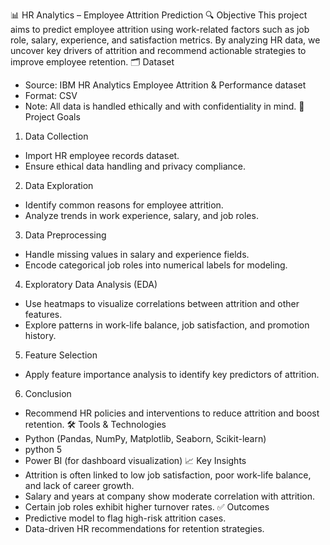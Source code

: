 

📊 HR Analytics – Employee Attrition Prediction
🔍 Objective
This project aims to predict employee attrition using work-related factors such as job role, salary, experience, and satisfaction metrics. By analyzing HR data, we uncover key drivers of attrition and recommend actionable strategies to improve employee retention.
🗂️ Dataset
- Source: IBM HR Analytics Employee Attrition & Performance dataset
- Format: CSV
- Note: All data is handled ethically and with confidentiality in mind.
🎯 Project Goals
1. Data Collection
- Import HR employee records dataset.
- Ensure ethical data handling and privacy compliance.
2. Data Exploration
- Identify common reasons for employee attrition.
- Analyze trends in work experience, salary, and job roles.
3. Data Preprocessing
- Handle missing values in salary and experience fields.
- Encode categorical job roles into numerical labels for modeling.
4. Exploratory Data Analysis (EDA)
- Use heatmaps to visualize correlations between attrition and other features.
- Explore patterns in work-life balance, job satisfaction, and promotion history.
5. Feature Selection
- Apply feature importance analysis to identify key predictors of attrition.
6. Conclusion
- Recommend HR policies and interventions to reduce attrition and boost retention.
🛠️ Tools & Technologies
- Python (Pandas, NumPy, Matplotlib, Seaborn, Scikit-learn)
- python 5
- Power BI (for dashboard visualization)
📈 Key Insights
- Attrition is often linked to low job satisfaction, poor work-life balance, and lack of career growth.
- Salary and years at company show moderate correlation with attrition.
- Certain job roles exhibit higher turnover rates.
✅ Outcomes
- Predictive model to flag high-risk attrition cases.
- Data-driven HR recommendations for retention strategies.

